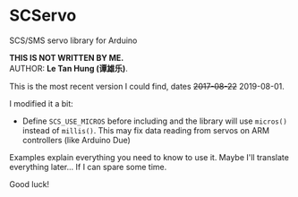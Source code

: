 # SCServo
SCS/SMS servo library for Arduino

**THIS IS NOT WRITTEN BY ME.**  
AUTHOR: **Le Tan Hung (谭雄乐)**.

This is the most recent version I could find, dates ~~2017-08-22~~ 2019-08-01.

I modified it a bit:
- Define `SCS_USE_MICROS` before including and the library will use `micros()` instead of `millis()`. This may fix data reading from servos on ARM controllers (like Arduino Due)

Examples explain everything you need to know to use it.
Maybe I'll translate everything later... If I can spare some time.

Good luck!
